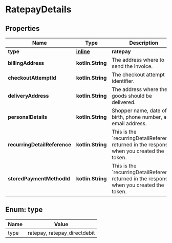 
# RatepayDetails

## Properties
Name | Type | Description | Notes
------------ | ------------- | ------------- | -------------
**type** | [**inline**](#Type) | **ratepay** | 
**billingAddress** | **kotlin.String** | The address where to send the invoice. |  [optional]
**checkoutAttemptId** | **kotlin.String** | The checkout attempt identifier. |  [optional]
**deliveryAddress** | **kotlin.String** | The address where the goods should be delivered. |  [optional]
**personalDetails** | **kotlin.String** | Shopper name, date of birth, phone number, and email address. |  [optional]
**recurringDetailReference** | **kotlin.String** | This is the &#x60;recurringDetailReference&#x60; returned in the response when you created the token. |  [optional]
**storedPaymentMethodId** | **kotlin.String** | This is the &#x60;recurringDetailReference&#x60; returned in the response when you created the token. |  [optional]


<a name="Type"></a>
## Enum: type
Name | Value
---- | -----
type | ratepay, ratepay_directdebit



